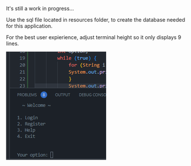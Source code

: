 It's still a work in progress...

Use the sql file located in resources folder,
to create the database needed for this application.

For the best user expierience, adjust terminal height so it only displays 9 lines.

![](resources/ratio.png)
